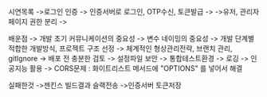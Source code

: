 
시연목록
->로그인 인증
    -> 인증서버로 로그인, OTP수신, 토큰발급
->
->유저, 관리자 페이지 권한 분리
->









배운점
-> 개발 초기 커뮤니케이션의 중요성
-> 변수 네이밍의 중요성
-> 개발 단계별 적합한 개발방식, 프로젝트 구조 선정
-> 체계적인 형상관리전략, 브랜치 관리, gitIgnore
-> 배포 전 충분한 검토
-> 설정파일 보안
-> 통합테스트환경
-> 로깅
-> 인공지능 활용
-> CORS문제  : 화이트리스트 메서드에 "OPTIONS" 를 넣어서 해결





실패한것
->젠킨스 빌드결과 슬랙전송
->인증서버 토큰저장
